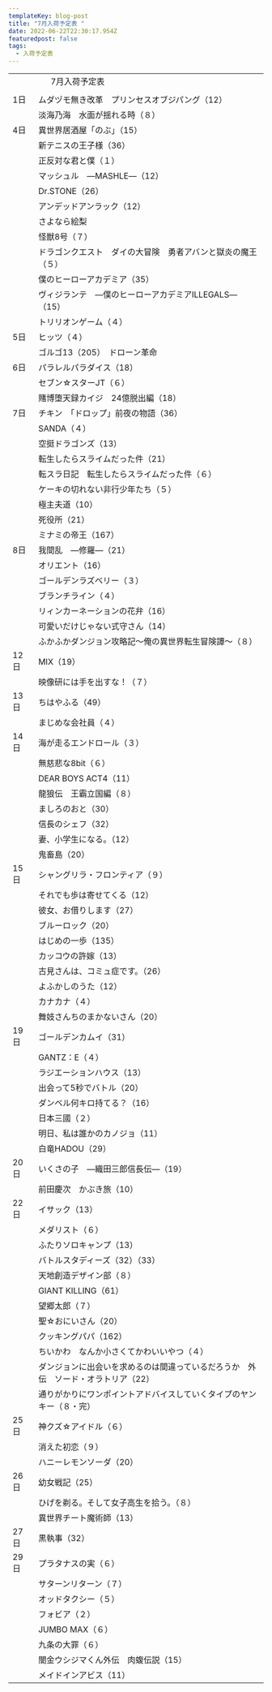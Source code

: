 ```yaml
---
templateKey: blog-post
title: "7月入荷予定表 "
date: 2022-06-22T22:30:17.954Z
featuredpost: false
tags:
  - 入荷予定表
---
```



|                        |                                            |
| ---------------------- | ------------------------------------------ |
| <!--StartFragment-->　　 | 　  7月入荷予定表                                 |
|                        |                                            |
| 1日                     | ムダヅモ無き改革　プリンセスオブジパング（12）                   |
| 　                      | 淡海乃海　水面が揺れる時（８）                            |
| 4日                     | 異世界居酒屋「のぶ」（15）                             |
| 　                      | 新テニスの王子様（36）                               |
| 　                      | 正反対な君と僕（１）                                 |
| 　                      | マッシュル　―MASHLE―（12）                         |
| 　                      | Dr.STONE（26）                               |
| 　                      | アンデッドアンラック（12）                             |
| 　                      | さよなら絵梨                                     |
| 　                      | 怪獣8号（７）                                    |
| 　                      | ドラゴンクエスト　ダイの大冒険　勇者アバンと獄炎の魔王（５）             |
| 　                      | 僕のヒーローアカデミア（35）                            |
| 　                      | ヴィジランテ　―僕のヒーローアカデミアILLEGALS―（15）           |
| 　                      | トリリオンゲーム（４）                                |
| 5日                     | ヒッツ（４）                                     |
| 　                      | ゴルゴ13（205）　ドローン革命                          |
| 6日                     | パラレルパラダイス（18）                              |
| 　                      | セブン☆スターJT（６）                               |
| 　                      | 賭博堕天録カイジ　24億脱出編（18）                        |
| 7日                     | チキン　「ドロップ」前夜の物語（36）                        |
| 　                      | SANDA（４）                                   |
| 　                      | 空挺ドラゴンズ（13）                                |
| 　                      | 転生したらスライムだった件（21）                          |
| 　                      | 転スラ日記　転生したらスライムだった件（６）                     |
| 　                      | ケーキの切れない非行少年たち（５）                          |
| 　                      | 極主夫道（10）                                   |
| 　                      | 死役所（21）                                    |
| 　                      | ミナミの帝王（167）                                |
| 8日                     | 我間乱　―修羅―（21）                               |
| 　                      | オリエント（16）                                  |
| 　                      | ゴールデンラズベリー（３）                              |
| 　                      | ブランチライン（４）                                 |
| 　                      | リィンカーネーションの花弁（16）                          |
| 　                      | 可愛いだけじゃない式守さん（14）                          |
| 　                      | ふかふかダンジョン攻略記～俺の異世界転生冒険譚～（８）                |
| 12日                    | MIX（19）                                    |
| 　                      | 映像研には手を出すな！（７）                             |
| 13日                    | ちはやふる（49）                                  |
| 　                      | まじめな会社員（４）                                 |
| 14日                    | 海が走るエンドロール（３）                              |
| 　                      | 無慈悲な8bit（６）                                |
| 　                      | DEAR BOYS ACT4（11）                         |
| 　                      | 龍狼伝　王霸立国編（８）                               |
| 　                      | ましろのおと（30）                                 |
| 　                      | 信長のシェフ（32）                                 |
| 　                      | 妻、小学生になる。（12）                              |
| 　                      | 鬼畜島（20）                                    |
| 15日                    | シャングリラ・フロンティア（９）                           |
| 　                      | それでも歩は寄せてくる（12）                            |
| 　                      | 彼女、お借りします（27）                              |
| 　                      | ブルーロック（20）                                 |
| 　                      | はじめの一歩（135）                                |
| 　                      | カッコウの許嫁（13）                                |
| 　                      | 古見さんは、コミュ症です。（26）                          |
| 　                      | よふかしのうた（12）                                |
| 　                      | カナカナ（４）                                    |
| 　                      | 舞妓さんちのまかないさん（20）                           |
| 19日                    | ゴールデンカムイ（31）                               |
| 　                      | GANTZ：E（４）                                 |
| 　                      | ラジエーションハウス（13）                             |
| 　                      | 出会って5秒でバトル（20）                             |
| 　                      | ダンベル何キロ持てる？（16）                            |
| 　                      | 日本三國（２）                                    |
| 　                      | 明日、私は誰かのカノジョ（11）                           |
| 　                      | 白竜HADOU（29）                                |
| 20日                    | いくさの子　―織田三郎信長伝―（19）                        |
| 　                      | 前田慶次　かぶき旅（10）                              |
| 22日                    | イサック（13）                                   |
| 　                      | メダリスト（６）                                   |
| 　                      | ふたりソロキャンプ（13）                              |
| 　                      | バトルスタディーズ（32）（33）                          |
| 　                      | 天地創造デザイン部（８）                               |
| 　                      | GIANT KILLING（61）                          |
| 　                      | 望郷太郎（７）                                    |
| 　                      | 聖☆おにいさん（20）                                |
| 　                      | クッキングパパ（162）                               |
| 　                      | ちいかわ　なんか小さくてかわいいやつ（４）                      |
| 　                      | ダンジョンに出会いを求めるのは間違っているだろうか　外伝　ソード・オラトリア（22） |
| 　                      | 通りがかりにワンポイントアドバイスしていくタイプのヤンキー（８・完）         |
| 25日                    | 神クズ☆アイドル（６）                                |
| 　                      | 消えた初恋（９）                                   |
| 　                      | ハニーレモンソーダ（20）                              |
| 26日                    | 幼女戦記（25）                                   |
| 　                      | ひげを剃る。そして女子高生を拾う。（８）                       |
| 　                      | 異世界チート魔術師（13）                              |
| 27日                    | 黒執事（32）                                    |
| 29日                    | プラタナスの実（６）                                 |
| 　                      | サターンリターン（７）                                |
| 　                      | オッドタクシー（５）                                 |
| 　                      | フォビア（２）                                    |
| 　                      | JUMBO MAX（６）                               |
| 　                      | 九条の大罪（６）                                   |
| 　                      | 闇金ウシジマくん外伝　肉蝮伝説（15）                        |
| 　                      | メイドインアビス（11）<!--EndFragment-->             |